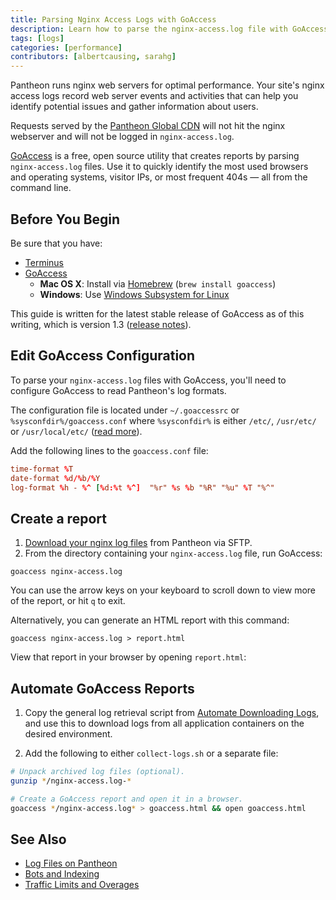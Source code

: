 ```yaml
---
title: Parsing Nginx Access Logs with GoAccess
description: Learn how to parse the nginx-access.log file with GoAccess to gather information on your visitors and referral traffic.
tags: [logs]
categories: [performance]
contributors: [albertcausing, sarahg]
---
```

Pantheon runs nginx web servers for optimal performance. Your site's nginx access logs record web server events and activities that can help you identify potential issues and gather information about users.

<Alert title="Note" type="info">

Requests served by the [Pantheon Global CDN](/global-cdn) will not hit the nginx webserver and will not be logged in `nginx-access.log`.

</Alert>

[GoAccess](https://goaccess.io/) is a free, open source utility that creates reports by parsing `nginx-access.log` files. Use it to quickly identify the most used browsers and operating systems, visitor IPs, or most frequent 404s — all from the command line.

## Before You Begin

Be sure that you have:

* [Terminus](/terminus)
* [GoAccess](https://goaccess.io/download)
  * **Mac OS X**: Install via [Homebrew](https://brew.sh/) (`brew install goaccess`)
  * **Windows**: Use [Windows Subsystem for Linux](https://docs.microsoft.com/en-us/windows/wsl/install-win10)
  
This guide is written for the latest stable release of GoAccess as of this writing, which is version 1.3 ([release notes](https://goaccess.io/release-notes#release-1.3)).

## Edit GoAccess Configuration

To parse your `nginx-access.log` files with GoAccess, you'll need to configure GoAccess to read Pantheon's log formats.

The configuration file is located under `~/.goaccessrc` or `%sysconfdir%/goaccess.conf` where `%sysconfdir%` is either `/etc/`, `/usr/etc/` or `/usr/local/etc/` ([read more](https://goaccess.io/faq#configuration)).

Add the following lines to the `goaccess.conf` file:

```conf:title=goaccess.conf
time-format %T
date-format %d/%b/%Y
log-format %h - %^ [%d:%t %^]  "%r" %s %b "%R" "%u" %T "%^"
```

## Create a report

1. [Download your nginx log files](/logs) from Pantheon via SFTP.
1. From the directory containing your `nginx-access.log` file, run GoAccess:

  ```bash{promptUser: user}
  goaccess nginx-access.log
  ```

You can use the arrow keys on your keyboard to scroll down to view more of the report, or hit `q` to exit.

Alternatively, you can generate an HTML report with this command:

```bash{promptUser: user}
goaccess nginx-access.log > report.html
```

View that report in your browser by opening `report.html`:

## Automate GoAccess Reports

1. Copy the general log retrieval script from [Automate Downloading Logs](logs#automate-downloading-logs), and use this to download logs from all application containers on the desired environment.

2. Add the following to either `collect-logs.sh` or a separate file:

```bash
# Unpack archived log files (optional).
gunzip */nginx-access.log-*

# Create a GoAccess report and open it in a browser.
goaccess */nginx-access.log* > goaccess.html && open goaccess.html
```


## See Also
- [Log Files on Pantheon](/logs)
- [Bots and Indexing](/bots-and-indexing/)
- [Traffic Limits and Overages](/traffic-limits/)
